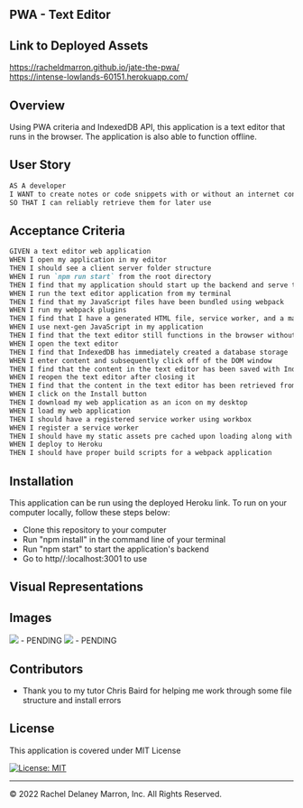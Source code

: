 ## PWA - Text Editor

## Link to Deployed Assets
https://racheldmarron.github.io/jate-the-pwa/ <br>
https://intense-lowlands-60151.herokuapp.com/

## Overview 
Using PWA criteria and IndexedDB API, this application is a text editor that runs in the browser. The application is also able to function offline.

## User Story
```md
AS A developer
I WANT to create notes or code snippets with or without an internet connection
SO THAT I can reliably retrieve them for later use 
```

## Acceptance Criteria
```md
GIVEN a text editor web application
WHEN I open my application in my editor
THEN I should see a client server folder structure
WHEN I run `npm run start` from the root directory
THEN I find that my application should start up the backend and serve the client
WHEN I run the text editor application from my terminal
THEN I find that my JavaScript files have been bundled using webpack
WHEN I run my webpack plugins
THEN I find that I have a generated HTML file, service worker, and a manifest file
WHEN I use next-gen JavaScript in my application
THEN I find that the text editor still functions in the browser without errors
WHEN I open the text editor
THEN I find that IndexedDB has immediately created a database storage
WHEN I enter content and subsequently click off of the DOM window
THEN I find that the content in the text editor has been saved with IndexedDB
WHEN I reopen the text editor after closing it
THEN I find that the content in the text editor has been retrieved from our IndexedDB
WHEN I click on the Install button
THEN I download my web application as an icon on my desktop
WHEN I load my web application
THEN I should have a registered service worker using workbox
WHEN I register a service worker
THEN I should have my static assets pre cached upon loading along with subsequent pages and static assets
WHEN I deploy to Heroku
THEN I should have proper build scripts for a webpack application
```

## Installation
This application can be run using the deployed Heroku link. To run on your computer locally, follow these steps below:
<ul>
<li>Clone this repository to your computer</li>
<li>Run "npm install" in the command line of your terminal</li>
<li>Run "npm start" to start the application's backend</li>
<li>Go to http//:localhost:3001 to use</li>
</ul>

## Visual Representations
## Images 

![](./assets/images/text-editor-ref-1.png) - PENDING 
![](./assets/images/text-editor-ref-2.png) - PENDING 

## Contributors

- Thank you to my tutor Chris Baird for helping me work through some file structure and install errors

## License

This application is covered under MIT License    

[![License: MIT](https://img.shields.io/badge/License-MIT-blue.svg)](https://opensource.org/licenses/MIT)

- - -
© 2022 Rachel Delaney Marron, Inc. All Rights Reserved.